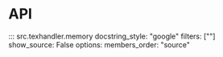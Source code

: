 API
===

::: src.texhandler.memory
    docstring_style: "google"
    filters: [""]
    show_source: False
    options:
        members_order: "source"
    